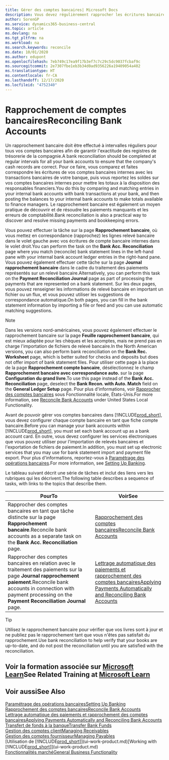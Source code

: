 ```yaml
---
title: Gérer des comptes bancaires| Microsoft Docs
description: Vous devez régulièrement rapprocher les écritures bancaires avec les transactions bancaires associées à vos comptes bancaires.
author: SorenGP
ms.service: dynamics365-business-central
ms.topic: article
ms.devlang: na
ms.tgt_pltfrm: na
ms.workload: na
ms.search.keywords: reconcile
ms.date: 10/01/2020
ms.author: edupont
ms.openlocfilehash: 7eb749c17ea9f17b3ef7c7c29c5dc9037fcbaf9c
ms.sourcegitcommit: 2e7307fbe1eb3b34d0ad9356226a19409054a402
ms.translationtype: HT
ms.contentlocale: fr-CA
ms.lasthandoff: 12/17/2020
ms.locfileid: "4752340"
---
```

# <a name="reconciling-bank-accounts"></a><span data-ttu-id="93f8c-103">Rapprochement de comptes bancaires</span><span class="sxs-lookup"><span data-stu-id="93f8c-103">Reconciling Bank Accounts</span></span>

<span data-ttu-id="93f8c-104">Un rapprochement bancaire doit être effectué à intervalles réguliers pour tous vos comptes bancaires afin de garantir l'exactitude des registres de trésorerie de la compagnie.</span><span class="sxs-lookup"><span data-stu-id="93f8c-104">A bank reconciliation should be completed at regular intervals for all your bank accounts to ensure that the company's cash records are correct.</span></span> <span data-ttu-id="93f8c-105">Pour ce faire, vous comparez et faites correspondre les écritures de vos comptes bancaires internes avec les transactions bancaires de votre banque, puis vous reportez les soldes sur vos comptes bancaires internes pour mettre les totaux à la disposition des responsables financiers.</span><span class="sxs-lookup"><span data-stu-id="93f8c-105">You do this by comparing and matching entries in your internal bank accounts with bank transactions at your bank, and then posting the balances to your internal bank accounts to make totals available to finance managers.</span></span> <span data-ttu-id="93f8c-106">Le rapprochement bancaire est également un moyen pratique de découvrir et de résoudre les paiements manquants et les erreurs de comptabilité.</span><span class="sxs-lookup"><span data-stu-id="93f8c-106">Bank reconciliation is also a practical way to discover and resolve missing payments and bookkeeping errors.</span></span>

<span data-ttu-id="93f8c-107">Vous pouvez effectuer la tâche sur la page **Rapprochement bancaire**, où vous mettez en correspondance (rapprochez) les lignes relevé bancaire dans le volet gauche avec vos écritures de compte bancaire internes dans le volet droit.</span><span class="sxs-lookup"><span data-stu-id="93f8c-107">You can perform the task on the **Bank Acc. Reconciliation** page where you match (reconcile) bank statement lines in the left-hand pane with your internal bank account ledger entries in the right-hand pane.</span></span> <span data-ttu-id="93f8c-108">Vous pouvez également effectuer cette tâche sur la page **Journal rapprochement bancaire** dans le cadre du traitement des paiements représentés sur un relevé bancaire.</span><span class="sxs-lookup"><span data-stu-id="93f8c-108">Alternatively, you can perform this task on the **Payment Reconciliation Journal** page as part of processing the payments that are represented on a bank statement.</span></span> <span data-ttu-id="93f8c-109">Sur les deux pages, vous pouvez renseigner les informations de relevé bancaire en important un fichier ou un flux, et vous pouvez utiliser les suggestions de correspondance automatique.</span><span class="sxs-lookup"><span data-stu-id="93f8c-109">On both pages, you can fill in the bank statement information by importing a file or feed and you can use automatic matching suggestions.</span></span>

> [!NOTE]  
> <span data-ttu-id="93f8c-110">Dans les versions nord-américaines, vous pouvez également effectuer le rapprochement bancaire sur la page **Feuille rapprochement bancaire**, qui est mieux adaptée pour les chèques et les acomptes, mais ne prend pas en charge l'importation de fichiers de relevé bancaire.</span><span class="sxs-lookup"><span data-stu-id="93f8c-110">In the North American versions, you can also perform bank reconciliation on the **Bank Rec. Worksheet** page, which is better suited for checks and deposits but does not offer import of bank statement files.</span></span> <span data-ttu-id="93f8c-111">Pour utiliser cette page à la place de la page **Rapprochement compte bancaire**, désélectionnez le champ **Rapprochement bancaire avec correspondance auto.** sur la page **Configuration du grand livre**.</span><span class="sxs-lookup"><span data-stu-id="93f8c-111">To use this page instead of the **Bank Acc. Reconciliation** page, deselect the **Bank Recon. with Auto. Match** field on the **General Ledger Setup** page.</span></span> <span data-ttu-id="93f8c-112">Pour plus d'informations, voir [Rapprocher des comptes bancaires](LocalFunctionality/UnitedStates/how-to-reconcile-bank-accounts.md) sous Fonctionnalité locale, États-Unis.</span><span class="sxs-lookup"><span data-stu-id="93f8c-112">For more information, see [Reconcile Bank Accounts](LocalFunctionality/UnitedStates/how-to-reconcile-bank-accounts.md) under United States Local Functionality.</span></span>

<span data-ttu-id="93f8c-113">Avant de pouvoir gérer vos comptes bancaires dans [!INCLUDE[prod_short](includes/prod_short.md)], vous devez configurer chaque compte bancaire en tant que fiche compte bancaire.</span><span class="sxs-lookup"><span data-stu-id="93f8c-113">Before you can manage your bank accounts within [!INCLUDE[prod_short](includes/prod_short.md)], you must set each bank account up as a bank account card.</span></span> <span data-ttu-id="93f8c-114">En outre, vous devez configurer les services électroniques que vous pouvez utiliser pour l'importation de relevés bancaires et l'exportation de fichiers de paiement.</span><span class="sxs-lookup"><span data-stu-id="93f8c-114">In addition, you must set up electronic services that you may use for bank statement import and payment file export.</span></span> <span data-ttu-id="93f8c-115">Pour plus d'informations, reportez-vous à [Paramétrage des opérations bancaires](bank-setup-banking.md).</span><span class="sxs-lookup"><span data-stu-id="93f8c-115">For more information, see [Setting Up Banking](bank-setup-banking.md).</span></span>

<span data-ttu-id="93f8c-116">Le tableau suivant décrit une série de tâches et inclut des liens vers les rubriques qui les décrivent.</span><span class="sxs-lookup"><span data-stu-id="93f8c-116">The following table describes a sequence of tasks, with links to the topics that describe them.</span></span>

| <span data-ttu-id="93f8c-117">Pour</span><span class="sxs-lookup"><span data-stu-id="93f8c-117">To</span></span> | <span data-ttu-id="93f8c-118">Voir</span><span class="sxs-lookup"><span data-stu-id="93f8c-118">See</span></span> |
| --- | --- |
| <span data-ttu-id="93f8c-119">Rapprocher des comptes bancaires en tant que tâche distincte sur la page **Rapprochement bancaire**.</span><span class="sxs-lookup"><span data-stu-id="93f8c-119">Reconcile bank accounts as a separate task on the **Bank Acc. Reconciliation** page.</span></span> |[<span data-ttu-id="93f8c-120">Rapprochement des comptes bancaires</span><span class="sxs-lookup"><span data-stu-id="93f8c-120">Reconcile Bank Accounts</span></span>](bank-how-reconcile-bank-accounts-separately.md) |
| <span data-ttu-id="93f8c-121">Rapprocher des comptes bancaires en relation avec le traitement des paiements sur la page **Journal rapprochement paiement**.</span><span class="sxs-lookup"><span data-stu-id="93f8c-121">Reconcile bank accounts in connection with payment processing on the **Payment Reconciliation Journal** page.</span></span> |[<span data-ttu-id="93f8c-122">Lettrage automatique des paiements et rapprochement des comptes bancaires</span><span class="sxs-lookup"><span data-stu-id="93f8c-122">Applying Payments Automatically and Reconciling Bank Accounts</span></span>](receivables-apply-payments-auto-reconcile-bank-accounts.md) |

> [!TIP]
> <span data-ttu-id="93f8c-123">Utilisez le rapprochement bancaire pour vérifier que vos livres sont à jour et ne publiez pas le rapprochement tant que vous n'êtes pas satisfait du rapprochement.</span><span class="sxs-lookup"><span data-stu-id="93f8c-123">Use bank reconciliation to help verify that your books are up-to-date, and do not post the reconciliation until you are satisfied with the reconciliation.</span></span>

## <a name="see-related-training-at-microsoft-learn"></a><span data-ttu-id="93f8c-124">Voir la formation associée sur [Microsoft Learn](/learn/paths/reconcile-bank-accounts-dynamics-365-business-central/)</span><span class="sxs-lookup"><span data-stu-id="93f8c-124">See Related Training at [Microsoft Learn](/learn/paths/reconcile-bank-accounts-dynamics-365-business-central/)</span></span>

## <a name="see-also"></a><span data-ttu-id="93f8c-125">Voir aussi</span><span class="sxs-lookup"><span data-stu-id="93f8c-125">See Also</span></span>

[<span data-ttu-id="93f8c-126">Paramétrage des opérations bancaires</span><span class="sxs-lookup"><span data-stu-id="93f8c-126">Setting Up Banking</span></span>](bank-setup-banking.md)  
[<span data-ttu-id="93f8c-127">Rapprochement des comptes bancaires</span><span class="sxs-lookup"><span data-stu-id="93f8c-127">Reconcile Bank Accounts</span></span>](bank-how-reconcile-bank-accounts-separately.md)  
[<span data-ttu-id="93f8c-128">Lettrage automatique des paiements et rapprochement des comptes bancaires</span><span class="sxs-lookup"><span data-stu-id="93f8c-128">Applying Payments Automatically and Reconciling Bank Accounts</span></span>](receivables-apply-payments-auto-reconcile-bank-accounts.md)  
[<span data-ttu-id="93f8c-129">Transfert de fonds à la banque</span><span class="sxs-lookup"><span data-stu-id="93f8c-129">Transfer Bank Funds</span></span>](bank-how-transfer-bank-funds.md)  
[<span data-ttu-id="93f8c-130">Gestion des comptes client</span><span class="sxs-lookup"><span data-stu-id="93f8c-130">Managing Receivables</span></span>](receivables-manage-receivables.md)  
[<span data-ttu-id="93f8c-131">Gestion des comptes fournisseur</span><span class="sxs-lookup"><span data-stu-id="93f8c-131">Managing Payables</span></span>](payables-manage-payables.md)  
<span data-ttu-id="93f8c-132">[Utilisation de [!INCLUDE[prod_short](includes/prod_short.md)]](ui-work-product.md)</span><span class="sxs-lookup"><span data-stu-id="93f8c-132">[Working with [!INCLUDE[prod_short](includes/prod_short.md)]](ui-work-product.md)</span></span>  
[<span data-ttu-id="93f8c-133">Fonctionnalités marché</span><span class="sxs-lookup"><span data-stu-id="93f8c-133">General Business Functionality</span></span>](ui-across-business-areas.md)
